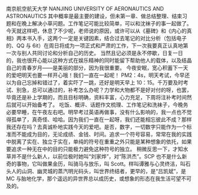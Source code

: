 南京航空航天大学
NANJING UNIVERSITY OF AERONAUTICS AND ASTRONAUTICS
其中概率是最主要的建设，但未第一章、做总结整理、结束习题和在晚上解决小草问题。工作笔记可能比较简单，可以和沈袜子的事一起做了。
今天就这样吧，休息了不少呢，老师说的原因，或许可以从《墓碑》和《内心的真相》两本书入手，这两个一定是关键因素，结合过去笔记的对比分析（包括电子的、QQ 与 6it）在周日将成为一项正式和严肃的工作，下一次我要真正认真地第一次与别人共同讨论和分析自己的历史。
当然且记必须是永不停歇，日复一日的，我也很开心能以这种方式在娱乐精神的同时能留下帮助他人的载体，以及结晶自己的青春岁月——是美丽的部分，因为我很重要。
今夜安眠，宽心积蓄下一天的爱吧明天也要一样开心哦！我们一直在一起呢！
PM2：4s，明天考试，今早还以为自己忘掉和错过了，着实吓了一跳，还好是明天早上 10：15。千万要及时考试、别急，总可以通过的，补考怎么办呢？力学和大物都不是好对付的呀，也罢，毕竟还是补上学期的，而且目标明确，资料丰富，心力充足，下周将注补考时间然后就可以开始备考了。
吃饭、概评、话题作文梳理、工作笔记和洗袜子，今晚务必要早睡，在午夜左右吧。明早考过英语再做事，没有什么影响的，我一点也不觉得孤单了，真奇怪、哈哈。因为我们一直在一起呀，我们还能相忘彼此不成？那样我还存在吗？去真诚朴地实践今天的爱吧。是否，数字，一切数字只能作为一个标准而不能成为目的，无论成绩、金钱、时间。追求一个符号容易，常常在我的实践中脱离了实在、独立于实在，单纯的符号在重重之外只能是某种想象的依托，如果要追求一种无在中的目的只能极力避免这种符号的独立。
稍微反思一下，才知水草并不是什么新人，以前位极时她叫“刘家烨”，对“陈洪杰”。SCP 也不是什么新奇的事物，它叫做果金历，叫骑马与放乐，叫 Scott。样叫谭雅与心灵终洁，叫石头人的山洞、幽灵城的蒸汽明光码头，叫世界终结者，更早的，是“吕凯斌”，是 MC 与胎地化学，那个遥远的异世界总以成历史，或想象的形态在我生活可望不可及的。
